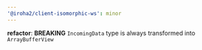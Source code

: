 ```yaml
---
'@iroha2/client-isomorphic-ws': minor
---
```


**refactor**: **BREAKING** `IncomingData` type is always transformed into `ArrayBufferView`
